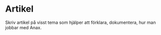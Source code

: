 ---
...
Artikel
==================================

Skriv artikel på visst tema som hjälper att förklara, dokumentera, hur man jobbar med Anax.
